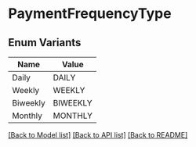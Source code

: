 # PaymentFrequencyType

## Enum Variants

| Name | Value |
|---- | -----|
| Daily | DAILY |
| Weekly | WEEKLY |
| Biweekly | BIWEEKLY |
| Monthly | MONTHLY |


[[Back to Model list]](../README.md#documentation-for-models) [[Back to API list]](../README.md#documentation-for-api-endpoints) [[Back to README]](../README.md)



